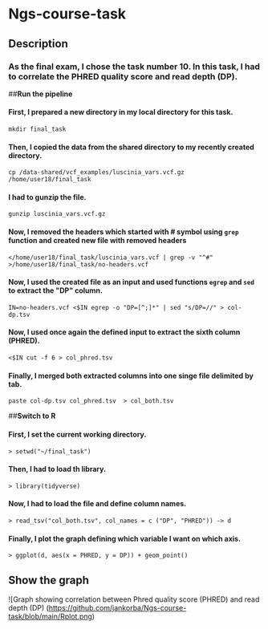 # **Ngs-course-task**
## **Description**
### As the final exam, I chose the task number 10. In this task, I had to correlate the PHRED quality score and read depth (DP).

##**Run the pipeline**
#### First, I prepared a new directory in my local directory for this task.
```mkdir final_task```

#### Then, I copied the data from the shared directory to my recently created directory.
```cp /data-shared/vcf_examples/luscinia_vars.vcf.gz /home/user18/final_task```

#### I had to gunzip the file.
```gunzip luscinia_vars.vcf.gz```

#### Now, I removed the headers which started with # symbol using ```grep``` function and created new file with removed headers
```</home/user18/final_task/luscinia_vars.vcf | grep -v "^#" >/home/user18/final_task/no-headers.vcf```

#### Now, I used the created file as an input and used functions ```egrep``` and ```sed``` to extract the "DP" column.
```IN=no-headers.vcf <$IN egrep -o "DP=[^;]*" | sed "s/DP=//" > col-dp.tsv```

#### Now, I used once again the defined input to extract the sixth column (PHRED).
```<$IN cut -f 6 > col_phred.tsv```

#### Finally, I merged both extracted columns into one singe file delimited by tab.
```paste col-dp.tsv col_phred.tsv  > col_both.tsv```

##**Switch to R**
#### First, I set the current working directory.
```> setwd("~/final_task")```

#### Then, I had to load th library.
```> library(tidyverse)```

#### Now, I had to load the file and define column names.
```> read_tsv("col_both.tsv", col_names = c ("DP", "PHRED")) -> d```

#### Finally, I plot the graph defining which variable I want on which axis.
```> ggplot(d, aes(x = PHRED, y = DP)) + geom_point()```

## **Show the graph**
![Graph showing correlation between Phred quality score (PHRED) and read depth (DP) (https://github.com/jankorba/Ngs-course-task/blob/main/Rplot.png)



